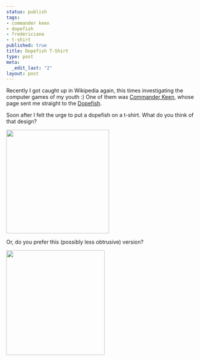 ```yaml
--- 
status: publish
tags: 
- commander keen
- dopefish
- fredericiana
- t-shirt
published: true
title: Dopefish T-Shirt
type: post
meta: 
  _edit_last: "2"
layout: post
---
```

Recently I got caught up in Wikipedia again, this times investigating the computer games of my youth :) One of them was <a href="http://en.wikipedia.org/wiki/Commander_Keen">Commander Keen</a>, whose page sent me straight to the <a href="http://en.wikipedia.org/wiki/Dopefish">Dopefish</a>.

Soon after I felt the urge to put a dopefish on a t-shirt. What do you think of that design?

<img src="http://fredericiana.com/wp-content/uploads/2008/07/dopefish-t-shirt.jpg" alt="" title="Dopefish T-Shirt Design" width="273" height="275" class="alignnone size-full wp-image-1340" />

Or, do you prefer this (possibly less obtrusive) version?

<img src="http://fredericiana.com/wp-content/uploads/2008/07/dopefish-t-shirt-small.jpg" alt="" title="Dopefish T-Shirt-Design, with small fish" width="261" height="278" class="alignnone size-full wp-image-1341" />
